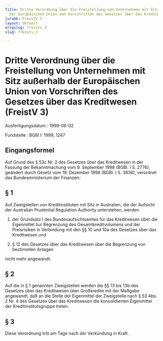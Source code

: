 ```yaml
---
Title: Dritte Verordnung über die Freistellung von Unternehmen mit Sitz außerhalb
  der Europäischen Union von Vorschriften des Gesetzes über das Kreditwesen
jurabk: FreistV 3
layout: default
origslug: freistv_3
slug: freistv_3

---
```


# Dritte Verordnung über die Freistellung von Unternehmen mit Sitz außerhalb der Europäischen Union von Vorschriften des Gesetzes über das Kreditwesen (FreistV 3)

Ausfertigungsdatum
:   1999-06-02

Fundstelle
:   BGBl I: 1999, 1247



## Eingangsformel

Auf Grund des § 53c Nr. 2 des Gesetzes über das Kreditwesen in der
Fassung der Bekanntmachung vom 9. September 1998 (BGBl. I S. 2776),
geändert durch Gesetz vom 19. Dezember 1998 (BGBl. I S. 3836),
verordnet das Bundesministerium der Finanzen:


## § 1

Auf Zweigstellen von Kreditinstituten mit Sitz in Australien, die der
Aufsicht der Australian Prudential Regulation Authority unterstehen,
werden

1.  der Grundsatz I des Bundesaufsichtsamtes für das Kreditwesen über die
    Eigenmittel zur Begrenzung des Gesamtkreditvolumens und der
    Preisrisiken in Verbindung mit den §§ 10 und 10a des Gesetzes über das
    Kreditwesen und


2.  § 12 des Gesetzes über das Kreditwesen über die Begrenzung von
    bestimmten Anlagen



nicht mehr angewandt.


## § 2

Auf die in § 1 genannten Zweigstellen werden die §§ 13 bis 13b des
Gesetzes über das Kreditwesen über Großkredite mit der Maßgabe
angewandt, daß an die Stelle der Eigenmittel der Zweigstelle nach § 53
Abs. 2 Nr. 4 des Gesetzes über das Kreditwesen die konsolidierten
Eigenmittel der Kreditinstitutsgruppe treten.


## § 3

Diese Verordnung tritt am Tage nach der Verkündung in Kraft.

